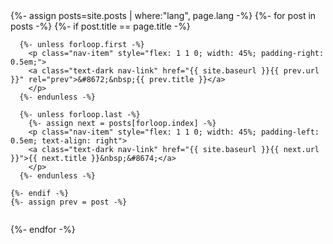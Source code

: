 <nav>
<div class="border border-dark" style="display: flex; justify-content: space-between; flex-wrap: wrap;">
  {%- assign posts=site.posts | where:"lang", page.lang -%}
  {%- for post in posts -%}
    {%- if post.title == page.title -%}

      {%- unless forloop.first -%}
        <p class="nav-item" style="flex: 1 1 0; width: 45%; padding-right: 0.5em;">
        <a class="text-dark nav-link" href="{{ site.baseurl }}{{ prev.url }}" rel="prev">&#8672;&nbsp;{{ prev.title }}</a>
        </p>
      {%- endunless -%}

      {%- unless forloop.last -%}
        {%- assign next = posts[forloop.index] -%}
        <p class="nav-item" style="flex: 1 1 0; width: 45%; padding-left: 0.5em; text-align: right">
        <a class="text-dark nav-link" href="{{ site.baseurl }}{{ next.url }}">{{ next.title }}&nbsp;&#8674;</a>
        </p>
      {%- endunless -%}

    {%- endif -%}
    {%- assign prev = post -%}
  {%- endfor -%}
</div>
</nav>
